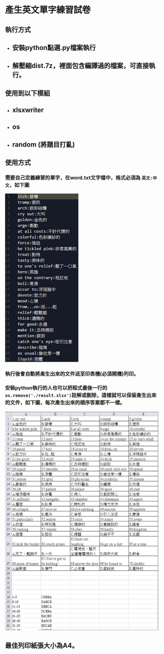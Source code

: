 # 產生英文單字練習試卷
## 執行方式
* ## 安裝python點選.py檔案執行
* ## 解壓縮dist.7z，裡面包含編譯過的檔案，可直接執行。
## 使用到以下模組
* ## xlsxwriter
* ## os
* ## random (將題目打亂)
## 使用方式
### 需要自己定義練習的單字，在word.txt文字檔中，格式必須為 `英文:中文`，如下圖
![word文字檔圖](images/wordText.png)
### 執行後會自動將產生出來的文件送至印表機(必須開機)列印。
### 安裝python執行的人也可以把程式最後一行的`os.remove('./result.xlsx')`註解或刪除，這樣就可以保留產生出來的文件，如下圖，每次產生出來的順序答案都不一樣。
![結果圖](images/result.png)
## 最佳列印紙張大小為A4。